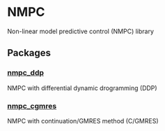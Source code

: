 # NMPC
Non-linear model predictive control (NMPC) library

## Packages

### [nmpc_ddp](./nmpc_ddp)
NMPC with differential dynamic drogramming (DDP)

### [nmpc_cgmres](./nmpc_cgmres)
NMPC with continuation/GMRES method (C/GMRES)
